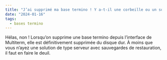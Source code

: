 ```yaml
---
title: "J’ai supprimé ma base termino ! Y a-t-il une corbeille ou un sous-dossier où la retrouver ?"
date: "2024-01-16"
tags:
  - bases termino
---
```


Hélas, non ! Lorsqu’on supprime une base termino depuis l’interface de Multiterm, elle est définitivement supprimée du disque dur. À moins que vous n’ayez une solution de type serveur avec sauvegardes de restauration, il faut en faire le deuil.

